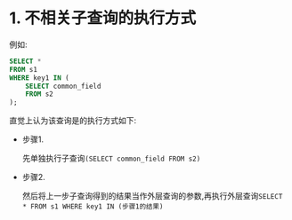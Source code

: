 # 1. 不相关子查询的执行方式

例如:

```sql
SELECT *
FROM s1 
WHERE key1 IN (
    SELECT common_field
    FROM s2
);
```

直觉上认为该查询是的执行方式如下:

- 步骤1. 
    
    先单独执行子查询`(SELECT common_field FROM s2)`

- 步骤2.
    
    然后将上一步子查询得到的结果当作外层查询的参数,再执行外层查询`SELECT * FROM s1 WHERE key1 IN (步骤1的结果)`
